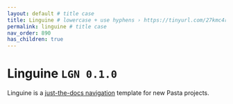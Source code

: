 ```yaml
---
layout: default # title case
title: Linguine # lowercase + use hyphens › https://tinyurl.com/27kmc4rb
permalink: linguine # title case
nav_order: 890
has_children: true
---
```


# Linguine `LGN 0.1.0`

Linguine is a [just-the-docs navigation](https://pmarsceill.github.io/just-the-docs/docs/navigation-structure/) template for new Pasta projects.
